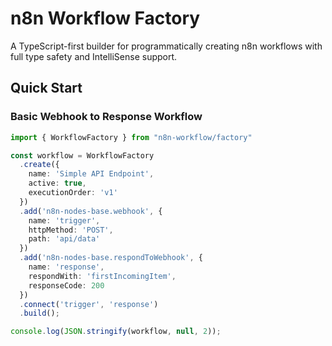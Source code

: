 # n8n Workflow Factory

A TypeScript-first builder for programmatically creating n8n workflows with full type safety and IntelliSense support.

## Quick Start

### Basic Webhook to Response Workflow

```typescript
import { WorkflowFactory } from "n8n-workflow/factory"

const workflow = WorkflowFactory
  .create({
    name: 'Simple API Endpoint',
    active: true,
    executionOrder: 'v1'
  })
  .add('n8n-nodes-base.webhook', {
    name: 'trigger',
    httpMethod: 'POST',
    path: 'api/data'
  })
  .add('n8n-nodes-base.respondToWebhook', {
    name: 'response',
    respondWith: 'firstIncomingItem',
    responseCode: 200
  })
  .connect('trigger', 'response')
  .build();

console.log(JSON.stringify(workflow, null, 2));
```
